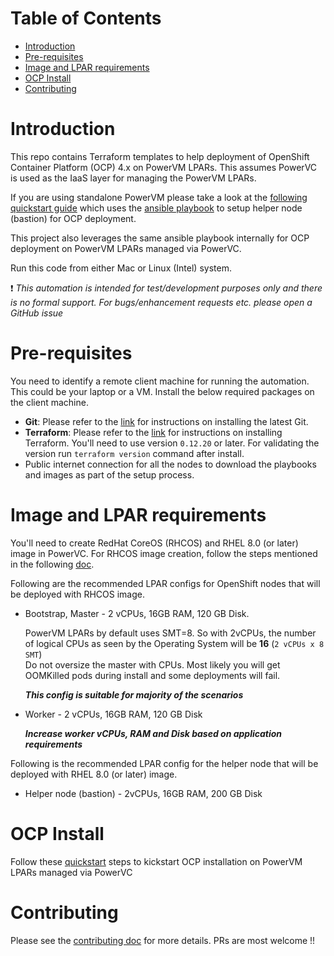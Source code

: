 # **Table of Contents**

- [Introduction](#introduction)
- [Pre-requisites](#pre-requisites)
- [Image and LPAR requirements](#image-and-lpar-requirements)
- [OCP Install](#ocp-install)
- [Contributing](#contributing)


# Introduction
This repo contains Terraform templates to help deployment of OpenShift Container Platform (OCP) 4.x on PowerVM LPARs.
This assumes PowerVC is used as the IaaS layer for managing the PowerVM LPARs.

If you are using standalone PowerVM please take a look at the [following quickstart guide](https://github.com/RedHatOfficial/ocp4-helpernode/blob/devel/docs/quickstart-powervm.md)
which uses the [ansible playbook](https://github.com/RedHatOfficial/ocp4-helpernode) to setup helper node (bastion) for OCP deployment.

This project also leverages the same ansible playbook internally for OCP deployment on PowerVM LPARs managed via PowerVC.

Run this code from either Mac or Linux (Intel) system.

:heavy_exclamation_mark: *This automation is intended for test/development purposes only and there is no formal support. For bugs/enhancement requests etc. please open a GitHub issue*

# Pre-requisites

You need to identify a remote client machine for running the automation. This could be your laptop or a VM. Install the below required packages on the client machine.

- **Git**: Please refer to the [link](https://git-scm.com/book/en/v2/Getting-Started-Installing-Git) for instructions
on installing the latest Git.
- **Terraform**: Please refer to the [link](https://learn.hashicorp.com/terraform/getting-started/install.html) for instructions on installing Terraform. You'll need to use version `0.12.20` or later. For validating the version run `terraform version` command after install.
- Public internet connection for all the nodes to download the playbooks and images as part of the setup process.


# Image and LPAR requirements

You'll need to create RedHat CoreOS (RHCOS) and RHEL 8.0 (or later) image in PowerVC. For RHCOS image creation, follow the steps mentioned
in the following [doc](./docs/coreos-image-creation.md).

Following are the recommended LPAR configs for OpenShift nodes that will be deployed with RHCOS image.
- Bootstrap, Master - 2 vCPUs, 16GB RAM, 120 GB Disk.

  PowerVM LPARs by default uses SMT=8. So with 2vCPUs, the number of logical CPUs as seen by the Operating System will be **16** (`2 vCPUs x 8 SMT`)<br>
  Do not oversize the master with CPUs. Most likely you will get OOMKilled pods during install and some deployments will fail.

   **_This config is suitable for majority of the scenarios_**
- Worker - 2 vCPUs, 16GB RAM, 120 GB Disk

   **_Increase worker vCPUs, RAM and Disk based on application requirements_**

Following is the recommended LPAR config for the helper node that will be deployed with RHEL 8.0 (or later) image.
- Helper node (bastion) - 2vCPUs, 16GB RAM, 200 GB Disk

# OCP Install

Follow these [quickstart](docs/quickstart.md) steps to kickstart OCP installation on PowerVM LPARs managed via PowerVC

# Contributing
Please see the [contributing doc](https://github.com/ocp-power-automation/ocp4-upi-powervm/blob/master/CONTRIBUTING.md) for more details.
PRs are most welcome !!
